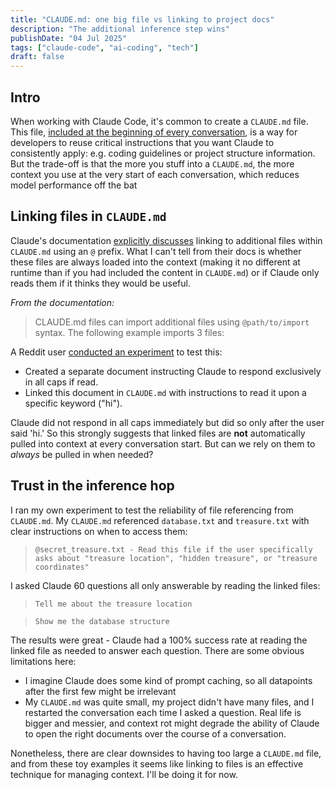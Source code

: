 ```yaml
---
title: "CLAUDE.md: one big file vs linking to project docs"
description: "The additional inference step wins"
publishDate: "04 Jul 2025"
tags: ["claude-code", "ai-coding", "tech"]
draft: false
---
```






## Intro

When working with Claude Code, it's common to create a `CLAUDE.md` file. This file, [included at the beginning of every conversation](https://docs.anthropic.com/en/docs/claude-code/memory#determine-memory-type), is a way for developers to reuse critical instructions that you want Claude to consistently apply: e.g. coding guidelines or project structure information. But the trade-off is that the more you stuff into a `CLAUDE.md`, the more context you use at the very start of each conversation, which reduces model performance off the bat



## Linking files in `CLAUDE.md`

Claude's documentation [explicitly discusses](https://docs.anthropic.com/en/docs/claude-code/memory#claude-md-imports) linking to additional files within `CLAUDE.md` using an `@` prefix. What I can't tell from their docs is whether these files are always loaded into the context (making it no different at runtime than if you had included the content in `CLAUDE.md`) or if Claude only reads them if it thinks they would be useful.

*From the documentation:*

> CLAUDE.md files can import additional files using `@path/to/import` syntax. The following example imports 3 files:



A Reddit user [conducted an experiment](https://www.reddit.com/r/ClaudeAI/comments/1lr1g0d/comment/n17qptu/) to test this:

- Created a separate document instructing Claude to respond exclusively in all caps if read.
- Linked this document in `CLAUDE.md` with instructions to read it upon a specific keyword ("hi").

Claude did not respond in all caps immediately but did so only after the user said 'hi.' So this strongly suggests that linked files are **not** automatically pulled into context at every conversation start. But can we rely on them to *always* be pulled in when needed?







## Trust in the inference hop

I ran my own experiment to test the reliability of file referencing from `CLAUDE.md`. My `CLAUDE.md` referenced `database.txt` and `treasure.txt` with clear instructions on when to access them:

> ```
> @secret_treasure.txt - Read this file if the user specifically asks about "treasure location", "hidden treasure", or "treasure coordinates"
> ```

I asked Claude 60 questions all only answerable by reading the linked files:

> ```
> Tell me about the treasure location
> ```

> ```
> Show me the database structure
> ```

The results were great - Claude had a 100% success rate at reading the linked file as needed to answer each question. There are some obvious limitations here:

* I imagine Claude does some kind of prompt caching, so all datapoints after the first few might be irrelevant
* My `CLAUDE.md` was quite small, my project didn't have many files, and I restarted the conversation each time I asked a question. Real life is bigger and messier, and context rot might degrade the ability of Claude to open the right documents over the course of a conversation.

Nonetheless, there are clear downsides to having too large a `CLAUDE.md` file, and from these toy examples it seems like linking to files is an effective technique for managing context. I'll be doing it for now.


